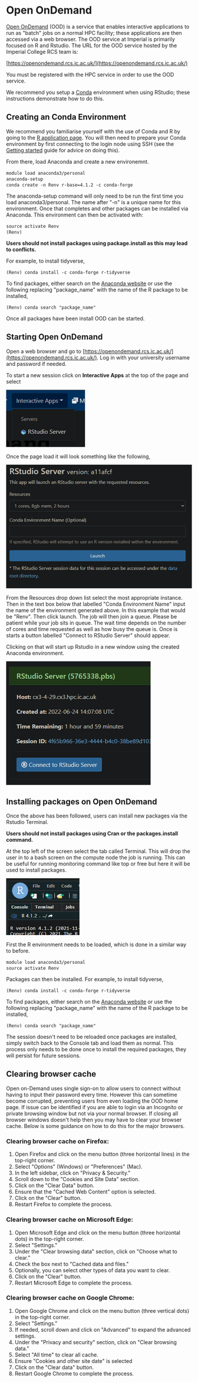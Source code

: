 # Open OnDemand

[Open OnDemand](https://openondemand.org/) (OOD) is a service that enables interactive applications to run as "batch" jobs on a normal HPC facility; these applications are then accessed via a web browser. The OOD service at Imperial is primarily focused on R and Rstudio. The URL for the OOD service hosted by the Imperial College RCS team is:

[https://openondemand.rcs.ic.ac.uk/](https://openondemand.rcs.ic.ac.uk/)

You must be registered with the HPC service in order to use the OOD service.

We recommend you setup a [Conda](./conda.md) environment when using RStudio; these instructions demonstrate how to do this.

## Creating an Conda Environment

We recommend you familiarise yourself with the use of Conda and R by going to the [R application page](./R.md). You will then need to prepare your Conda environment by first connecting to the login node using SSH (see the [Getting started](../../getting-started/index.md) guide for advice on doing this).

From there, load Anaconda and create a new environemnt.

```console
module load anaconda3/personal
anaconda-setup
conda create -n Renv r-base=4.1.2 -c conda-forge
```

The anaconda-setup command will only need to be run the first time you load anaconda3/personal. The name after "-n" is a unique name for this environment. Once that completes and other packages can be installed via Anaconda. This environment can then be activated with:

```console
source activate Renv
(Renv)
```

**Users should not install packages using package.install as this may lead to conflicts.**

For example, to install tidyverse,

```console
(Renv) conda install -c conda-forge r-tidyverse
```

To find packages, either search on the [Anaconda website](https://anaconda.org/search) or use the following replacing "package_name" with the name of the R package to be installed,

```
(Renv) conda search "package_name"
```

Once all packages have been install OOD can be started.

## Starting Open OnDemand
Open a web browser and go to [https://openondemand.rcs.ic.ac.uk/](https://openondemand.rcs.ic.ac.uk/). Log in with your university username and password if needed. 

To start a new session click on **Interactive Apps** at the top of the page and select 

![OOD Interactive Apps](img/ood-interactive-apps.png)

Once the page load it will look something like the following,

![OOD RStudio Launch](img/ood-rstudio-launch.png)

From the Resources drop down list select the most appropriate instance. Then in the text box below that labelled "Conda Environment Name" input the name of the environment generated above. In this example that would be "Renv". Then click launch. The job will then join a queue. Please be patient while your job sits in queue. The wait time depends on the number of cores and time requested as well as how busy the queue is. Once is starts a button labelled "Connect to RStudio Server" should appear.

Clicking on that will start up Rstudio in a new window using the created Anaconda environment. 

![OOD RStudio Connect](img/ood-rstudio-connect.png)

## Installing packages on Open OnDemand
Once the above has been followed, users can install new packages via the Rstudio Terminal.

**Users should not install packages using Cran or the packages.install command.**

At the top left of the screen select the tab called Terminal. This will drop the user in to a bash screen on the compute node the job is running. This can be useful for running monitoring command like top or free but here it will be used to install packages. 

![OOD RStudio Terminal](./img/ood-rstudio-terminal.png)

First the R environment needs to be loaded, which is done in a similar way to before.

```console
module load anaconda3/personal
source activate Renv
```

Packages can then be installed. For example, to install tidyverse,

```console
(Renv) conda install -c conda-forge r-tidyverse
```

To find packages, either search on the [Anaconda website](https://anaconda.org/search) or use the following replacing "package_name" with the name of the R package to be installed,

```console
(Renv) conda search "package_name"
```

The session doesn't need to be reloaded once packages are installed, simply switch back to the Console tab and load them as normal. This process only needs to be done once to install the required packages, they will persist for future sessions.

## Clearing browser cache

Open on-Demand uses single sign-on to allow users to connect without having to input their password every time. However this can sometime become corrupted, preventing users from even loading the OOD home page. If issue can be identified if you are able to login via an Incognito or private browsing window but not via your normal browser. If closing all browser windows doesn't help then you may have to clear your browser cache. Below is some guidance on how to do this for the major browsers.

### Clearing browser cache on Firefox:

1. Open Firefox and click on the menu button (three horizontal lines) in the top-right corner.
1. Select "Options" (Windows) or "Preferences" (Mac).
1. In the left sidebar, click on "Privacy & Security."
1. Scroll down to the "Cookies and Site Data" section.
1. Click on the "Clear Data" button.
1. Ensure that the "Cached Web Content" option is selected.
1. Click on the "Clear" button.
1. Restart Firefox to complete the process.

### Clearing browser cache on Microsoft Edge:

1. Open Microsoft Edge and click on the menu button (three horizontal dots) in the top-right corner.
1. Select "Settings."
1. Under the "Clear browsing data" section, click on "Choose what to clear."
1. Check the box next to "Cached data and files."
1. Optionally, you can select other types of data you want to clear.
1. Click on the "Clear" button.
1. Restart Microsoft Edge to complete the process.

### Clearing browser cache on Google Chrome:

1. Open Google Chrome and click on the menu button (three vertical dots) in the top-right corner.
1. Select "Settings."
1. If needed, scroll down and click on "Advanced" to expand the advanced settings.
1. Under the "Privacy and security" section, click on "Clear browsing data."
1. Select "All time" to clear all cache.
1. Ensure "Cookies and other site date" is selected
1. Click on the "Clear data" button.
1. Restart Google Chrome to complete the process.